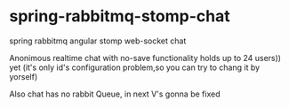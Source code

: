 # spring-rabbitmq-stomp-chat
spring rabbitmq angular stomp web-socket chat

Anonimous realtime chat with no-save functionality holds up to 24 users)) yet (it's only id's configuration problem,so you can try to chang it by yorself)

Also chat has no rabbit Queue, in next V's gonna be fixed
